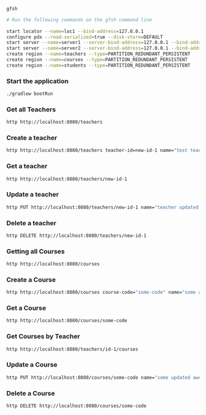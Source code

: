 ```bash
gfsh

# Run the following commands on the gfsh command line
 
start locator --name=loc1 --bind-address=127.0.0.1
configure pdx --read-serialized=true --disk-store=DEFAULT
start server --name=server1 --server-bind-address=127.0.0.1 --bind-address=127.0.0.1
start server --name=server2 --server-bind-address=127.0.0.1 --bind-address=127.0.0.1 --server-port=40405
create region --name=teachers --type=PARTITION_REDUNDANT_PERSISTENT
create region --name=courses --type=PARTITION_REDUNDANT_PERSISTENT
create region --name=students --type=PARTITION_REDUNDANT_PERSISTENT
```


### Start the application
```bash
./gradlew bootRun
```

### Get all Teachers

```bash
http http://localhost:8080/teachers
```

### Create a teacher
```bash
http http://localhost:8080/teachers teacher-id=new-id-1 name="test teacher 1" department="mathematics"
```

### Get a teacher
```bash
http http://localhost:8080/teachers/new-id-1
```


### Update a teacher
```bash
http PUT http://localhost:8080/teachers/new-id-1 name="teacher updated - 1" department="new department"
```

### Delete a teacher
```bash
http DELETE http://localhost:8080/teachers/new-id-1
```

### Getting all Courses

```bash
http http://localhost:8080/courses
```

### Create a Course
```bash
http http://localhost:8080/courses course-code="some-code" name="some awesome course" description="some description" teacher-id="id-1"
```

### Get a Course
```bash
http http://localhost:8080/courses/some-code
```

### Get Courses by Teacher
```bash
http http://localhost:8080/teachers/id-1/courses
```

### Update a Course
```bash
http PUT http://localhost:8080/courses/some-code name="some updated awesome course" description="some description"
```

### Delete a Course
```bash
http DELETE http://localhost:8080/courses/some-code
```